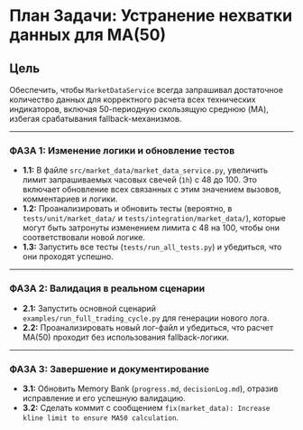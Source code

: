 # План Задачи: Устранение нехватки данных для MA(50)

## Цель
Обеспечить, чтобы `MarketDataService` всегда запрашивал достаточное количество данных для корректного расчета всех технических индикаторов, включая 50-периодную скользящую среднюю (MA), избегая срабатывания fallback-механизмов.

---
### ФАЗА 1: Изменение логики и обновление тестов
- **1.1:** В файле `src/market_data/market_data_service.py`, увеличить лимит запрашиваемых часовых свечей (`1h`) с 48 до 100. Это включает обновление всех связанных с этим значением вызовов, комментариев и логики.
- **1.2:** Проанализировать и обновить тесты (вероятно, в `tests/unit/market_data/` и `tests/integration/market_data/`), которые могут быть затронуты изменением лимита с 48 на 100, чтобы они соответствовали новой логике.
- **1.3:** Запустить все тесты (`tests/run_all_tests.py`) и убедиться, что они проходят успешно.

---
### ФАЗА 2: Валидация в реальном сценарии
- **2.1:** Запустить основной сценарий `examples/run_full_trading_cycle.py` для генерации нового лога.
- **2.2:** Проанализировать новый лог-файл и убедиться, что расчет MA(50) проходит без использования fallback-логики.

---
### ФАЗА 3: Завершение и документирование
- **3.1:** Обновить Memory Bank (`progress.md`, `decisionLog.md`), отразив исправление и его успешную валидацию.
- **3.2:** Сделать коммит с сообщением `fix(market_data): Increase kline limit to ensure MA50 calculation`.